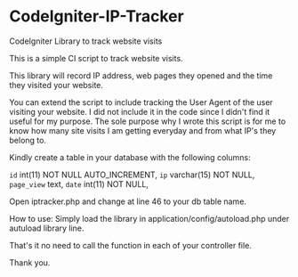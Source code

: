 # CodeIgniter-IP-Tracker
CodeIgniter Library to track website visits

This is a simple CI script to track website visits.

This library will record IP address, web pages they opened and the time they visited your website.

You can extend the script to include tracking the User Agent of the user visiting your website. I did not include it in the code since I didn't find it useful for my purpose. The sole purpose why I wrote this script is for me to know how many site visits I am getting everyday and from what IP's they belong
to.

Kindly create a table in your database with the following columns:

`id` int(11) NOT NULL AUTO_INCREMENT,
 `ip` varchar(15) NOT NULL,
 `page_view` text,
 `date` int(11) NOT NULL,
 

Open iptracker.php and change at line 46 to your db table name.

How to use: Simply load the library in application/config/autoload.php
under autuload library line.

That's it no need to call the function in each of your controller file.


Thank you.